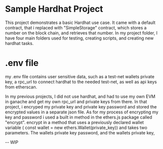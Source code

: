 # Sample Hardhat Project

This project demonstrates a basic Hardhat use case. It came with a default contract, that i replaced with "SimpleStorage" contract, which stores a number on the block chain, and retrieves that number. In my project folder, I have four main folders used for testing, creating scripts, and creating new hardhat tasks. 

# .env file

my .env file contains user sensitive data, such as a test-net wallets private key, a rpc_url to connect hardhat to the needed test-net, as well as api keys from etherscan. 

In my previous projects, I did not use hardhat, and had to use my own EVM in ganache and get my own rpc_url and private keys from there. In that project, i encryped my private key and private key password and stored the encrypted values in a separate json file. As for my process of encrypting my key and password i used a built in method in the ethers.js package called "encrypt". encrypt in a method that uses a previously declared wallet variable ( const wallet = new ethers.Wallet(private_key)) and takes two parameters. The wallets private key password, and the wallets private key, 

-- WIP
